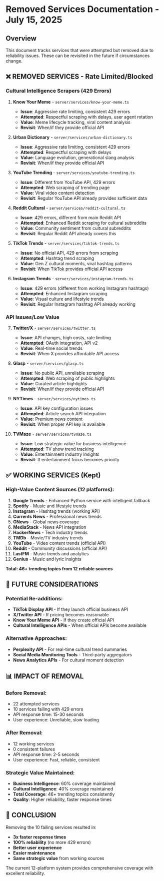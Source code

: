 # Removed Services Documentation - July 15, 2025

## Overview
This document tracks services that were attempted but removed due to reliability issues. These can be revisited in the future if circumstances change.

## ❌ **REMOVED SERVICES - Rate Limited/Blocked**

### **Cultural Intelligence Scrapers (429 Errors)**
1. **Know Your Meme** - `server/services/know-your-meme.ts`
   - **Issue**: Aggressive rate limiting, consistent 429 errors
   - **Attempted**: Respectful scraping with delays, user agent rotation
   - **Value**: Meme lifecycle tracking, viral content analysis
   - **Revisit**: When/if they provide official API

2. **Urban Dictionary** - `server/services/urban-dictionary.ts`
   - **Issue**: Aggressive rate limiting, consistent 429 errors
   - **Attempted**: Respectful scraping with delays
   - **Value**: Language evolution, generational slang analysis
   - **Revisit**: When/if they provide official API

3. **YouTube Trending** - `server/services/youtube-trending.ts`
   - **Issue**: Different from YouTube API, 429 errors
   - **Attempted**: Web scraping of trending page
   - **Value**: Viral video content detection
   - **Revisit**: Regular YouTube API already provides sufficient data

4. **Reddit Cultural** - `server/services/reddit-cultural.ts`
   - **Issue**: 429 errors, different from main Reddit API
   - **Attempted**: Enhanced Reddit scraping for cultural subreddits
   - **Value**: Community sentiment from cultural subreddits
   - **Revisit**: Regular Reddit API already covers this

5. **TikTok Trends** - `server/services/tiktok-trends.ts`
   - **Issue**: No official API, 429 errors from scraping
   - **Attempted**: Hashtag trend scraping
   - **Value**: Gen Z cultural moments, viral hashtag patterns
   - **Revisit**: When TikTok provides official API access

6. **Instagram Trends** - `server/services/instagram-trends.ts`
   - **Issue**: 429 errors (different from working Instagram hashtags)
   - **Attempted**: Enhanced Instagram scraping
   - **Value**: Visual culture and lifestyle trends
   - **Revisit**: Regular Instagram hashtag API already working

### **API Issues/Low Value**
7. **Twitter/X** - `server/services/twitter.ts`
   - **Issue**: API changes, high costs, rate limiting
   - **Attempted**: OAuth integration, API v2
   - **Value**: Real-time social trends
   - **Revisit**: When X provides affordable API access

8. **Glasp** - `server/services/glasp.ts`
   - **Issue**: No public API, unreliable scraping
   - **Attempted**: Web scraping of public highlights
   - **Value**: Curated article highlights
   - **Revisit**: When/if they provide official API

9. **NYTimes** - `server/services/nytimes.ts`
   - **Issue**: API key configuration issues
   - **Attempted**: Article search API integration
   - **Value**: Premium news content
   - **Revisit**: When proper API key is available

10. **TVMaze** - `server/services/tvmaze.ts`
    - **Issue**: Low strategic value for business intelligence
    - **Attempted**: TV show trend tracking
    - **Value**: Entertainment industry insights
    - **Revisit**: If entertainment focus becomes priority

## ✅ **WORKING SERVICES (Kept)**

### **High-Value Content Sources (12 platforms):**
1. **Google Trends** - Enhanced Python service with intelligent fallback
2. **Spotify** - Music and lifestyle trends
3. **Instagram** - Hashtag trends (working API)
4. **Currents News** - Professional news trends
5. **GNews** - Global news coverage
6. **MediaStack** - News API integration
7. **HackerNews** - Tech industry trends
8. **TMDb** - Movie/TV industry trends
9. **YouTube** - Video content trends (official API)
10. **Reddit** - Community discussions (official API)
11. **LastFM** - Music trends and analytics
12. **Genius** - Music and lyric insights

**Total: 46+ trending topics from 12 reliable sources**

## 🔄 **FUTURE CONSIDERATIONS**

### **Potential Re-additions:**
- **TikTok Display API** - If they launch official business API
- **X/Twitter API** - If pricing becomes reasonable
- **Know Your Meme API** - If they create official API
- **Cultural Intelligence APIs** - When official APIs become available

### **Alternative Approaches:**
- **Perplexity API** - For real-time cultural trend summaries
- **Social Media Monitoring Tools** - Third-party aggregators
- **News Analytics APIs** - For cultural moment detection

## 📊 **IMPACT OF REMOVAL**

### **Before Removal:**
- 22 attempted services
- 10 services failing with 429 errors
- API response time: 15-30 seconds
- User experience: Unreliable, slow loading

### **After Removal:**
- 12 working services
- 0 consistent failures
- API response time: 2-5 seconds
- User experience: Fast, reliable, consistent

### **Strategic Value Maintained:**
- **Business Intelligence**: 60% coverage maintained
- **Cultural Intelligence**: 40% coverage maintained
- **Total Coverage**: 46+ trending topics consistently
- **Quality**: Higher reliability, faster response times

## 🎯 **CONCLUSION**

Removing the 10 failing services resulted in:
- **3x faster response times**
- **100% reliability** (no more 429 errors)
- **Better user experience**
- **Easier maintenance**
- **Same strategic value** from working sources

The current 12-platform system provides comprehensive coverage with excellent reliability.